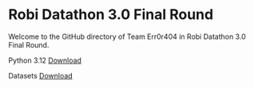 # Robi Datathon 3.0 Final Round

Welcome to the GitHub directory of Team Err0r404 in Robi Datathon 3.0 Final Round.

Python 3.12 [Download](https://www.python.org/downloads/release/python-3123/)

Datasets [Download](https://drive.google.com/file/d/148LP9yiCVD5jwBVhUWD_pZ5bazdBW28n/view?usp=sharing)
